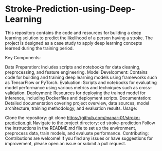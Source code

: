 # Stroke-Prediction-using-Deep-Learning
This repository contains the code and resources for building a deep learning solution to predict the likelihood of a person having a stroke. The project is designed as a case study to apply deep learning concepts learned during the training period.

Key Components:

Data Preparation: Includes scripts and notebooks for data cleaning, preprocessing, and feature engineering.
Model Development: Contains code for building and training deep learning models using frameworks such as TensorFlow or PyTorch.
Evaluation: Scripts and notebooks for evaluating model performance using various metrics and techniques such as cross-validation.
Deployment: Resources for deploying the trained model for inference, including Dockerfiles and deployment scripts.
Documentation: Detailed documentation covering project overview, data sources, model architecture, training methodology, and evaluation results.
Usage:

Clone the repository: git clone https://github.com/manar-01/stroke-prediction.git
Navigate to the project directory: cd stroke-prediction
Follow the instructions in the README.md file to set up the environment, preprocess data, train models, and evaluate performance.
Contributing:
Contributions are welcome! If you find any issues or have suggestions for improvement, please open an issue or submit a pull request.
